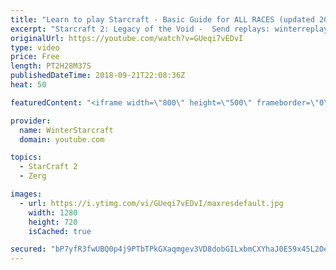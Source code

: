 ```yaml
---
title: "Learn to play Starcraft - Basic Guide for ALL RACES (updated 2017) #2"
excerpt: "Starcraft 2: Legacy of the Void -  Send replays: winterreplays@gmail.com ( -- Watch live at https://www.twitch.tv/wintergaming"
originalUrl: https://youtube.com/watch?v=GUeqi7vEDvI
type: video
price: Free
length: PT2H28M37S
publishedDateTime: 2018-09-21T22:08:36Z
heat: 50

featuredContent: "<iframe width=\"800\" height=\"500\" frameborder=\"0\" src=\"https://www.youtube.com/embed/GUeqi7vEDvI\" allow=\"accelerometer; autoplay; encrypted-media; gyroscope; picture-in-picture\" allowfullscreen></iframe>"

provider:
  name: WinterStarcraft
  domain: youtube.com

topics:
  - StarCraft 2
  - Zerg

images:
  - url: https://i.ytimg.com/vi/GUeqi7vEDvI/maxresdefault.jpg
    width: 1280
    height: 720
    isCached: true

secured: "bP7yfR3fwUBQ0p4j9PTbTPkGXaqmgev3VD8dobGILxbmCXYhaJ0E59x45L2Oe/QVeOtJLfek8HOWxgfCbXs9CV97h57f/pVGEoDf9Ld2tC1mN/gqnQUNjaelr1TRsIZLGWag503yRQlxqwbWuMAu0IYtpI2PbST2FRUFSxxM+QD19pVLeJSqPBCN6iCEY6gMgBvByqApMCQSOAbCJHLZY/Bxv9AjtaMCjjGIY8Hu44r9Tba4e0MqtTTCBCANMWRirpIYoQImlIfxSaLxBa3njL8d4oFbpCdatHG0JbRVRTaZAcCzawc5EyBDIxnX1fCyB/1hGFiVPzcMadV7XP3e7MDXtosgLipdTdTfzA4tmcUPcMItnE0maMIMCkp2K5/n1DoI/ZHZeWOcHPHPJvsFNUa+0y1+vNTk5tRNWPpV3d8=;5YEbU3aKIWnacszxURFn7Q=="
---
```


